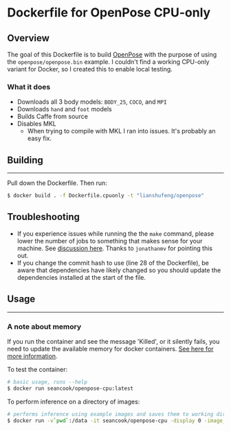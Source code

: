 # Dockerfile for OpenPose CPU-only

## Overview

The goal of this Dockerfile is to build [OpenPose](https://github.com/CMU-Perceptual-Computing-Lab/openpose) with the purpose of using the `openpose/openpose.bin` example. I couldn't find a working CPU-only variant for Docker, so I created this to enable local testing.

### What it does

* Downloads all 3 body models: `BODY_25`, `COCO`, and `MPI`
* Downloads `hand` and `foot` models
* Builds Caffe from source
* Disables MKL
  * When trying to compile with MKL I ran into issues. It's probably an easy fix.

## Building

****
Pull down the Dockerfile. Then run:

```sh
$ docker build . -f Dockerfile.cpuonly -t "lianshufeng/openpose"
```

## Troubleshooting

* If you experience issues while running the the `make` command, please lower the number of jobs to something that makes sense for your machine. See [discussion here](https://github.com/seancook/docker-openpose-cpu/pull/2). Thanks to `jonathanmv` for pointing this out.
* If you change the commit hash to use (line 28 of the Dockerfile), be aware that dependencies have likely changed so you should update the dependencies installed at the start of the file.

## Usage

****

### A note about memory

If you run the container and see the message 'Killed', or it silently fails, you need to update the available memory for docker containers. [See here for more information](https://stackoverflow.com/questions/44533319/how-to-assign-more-memory-to-docker-container).

To test the container:

```sh
# basic usage, runs --help
$ docker run seancook/openpose-cpu:latest
```

To perform inference on a directory of images:

```sh
# performs inference using example images and saves them to working directory
$ docker run -v`pwd`:/data -it seancook/openpose-cpu -display 0 -image_dir /data -write_images /data
```
